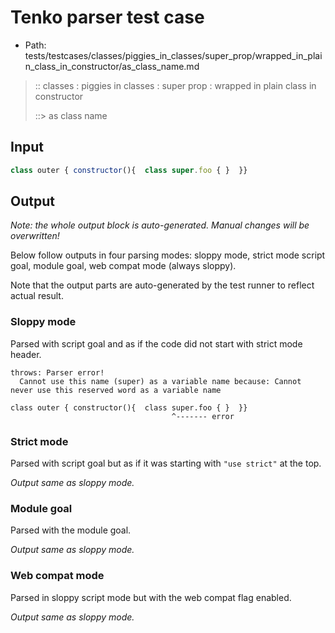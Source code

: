 # Tenko parser test case

- Path: tests/testcases/classes/piggies_in_classes/super_prop/wrapped_in_plain_class_in_constructor/as_class_name.md

> :: classes : piggies in classes : super prop : wrapped in plain class in constructor
>
> ::> as class name

## Input

`````js
class outer { constructor(){  class super.foo { }  }}
`````

## Output

_Note: the whole output block is auto-generated. Manual changes will be overwritten!_

Below follow outputs in four parsing modes: sloppy mode, strict mode script goal, module goal, web compat mode (always sloppy).

Note that the output parts are auto-generated by the test runner to reflect actual result.

### Sloppy mode

Parsed with script goal and as if the code did not start with strict mode header.

`````
throws: Parser error!
  Cannot use this name (super) as a variable name because: Cannot never use this reserved word as a variable name

class outer { constructor(){  class super.foo { }  }}
                                    ^------- error
`````

### Strict mode

Parsed with script goal but as if it was starting with `"use strict"` at the top.

_Output same as sloppy mode._

### Module goal

Parsed with the module goal.

_Output same as sloppy mode._

### Web compat mode

Parsed in sloppy script mode but with the web compat flag enabled.

_Output same as sloppy mode._
